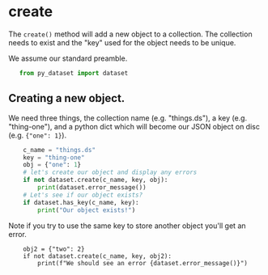 
# create

The `create()` method will add a new object to a collection.
The collection needs to exist and the "key" used for the object
needs to be unique.

We assume our standard preamble.

```python
   from py_dataset import dataset 
```

## Creating a new object.

We need three things, the collection name (e.g. "things.ds"),
a key (e.g. "thing-one"), and a python dict which will become
our JSON object on disc (e.g. `{"one": 1}`).

```python
    c_name = "things.ds"
    key = "thing-one"
    obj = {"one": 1}
    # let's create our object and display any errors
    if not dataset.create(c_name, key, obj):
        print(dataset.error_message())
    # Let's see if our object exists?
    if dataset.has_key(c_name, key):
        print("Our object exists!")
```

Note if you try to use the same key to store another object
you'll get an error.

```
    obj2 = {"two": 2}
    if not dataset.create(c_name, key, obj2):
        print(f"We should see an error {dataset.error_message()}")
```

